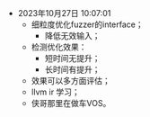 - 2023年10月27日 10:07:01
    - 细粒度优化fuzzer的interface；
        - 降低无效输入；
    - 检测优化效果：
        - 短时间无提升；
        - 长时间有提升；
    - 效果可以多方面评估；
    - llvm ir 学习；
    - 侠哥那里在做车VOS。